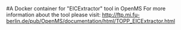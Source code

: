 #A Docker container for "EICExtractor" tool in OpenMS
For more information about the tool please visit:
http://ftp.mi.fu-berlin.de/pub/OpenMS/documentation/html/TOPP_EICExtractor.html
